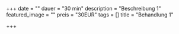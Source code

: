 +++
date = ""
dauer = "30 min"
description = "Beschreibung 1"
featured_image = ""
preis = "30EUR"
tags = []
title = "Behandlung 1"

+++
